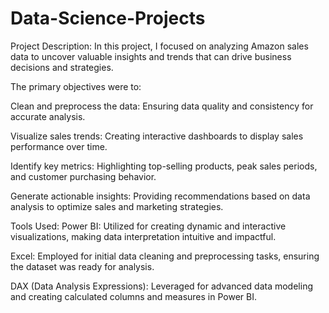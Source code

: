 # Data-Science-Projects

Project Description:
In this project, I focused on analyzing Amazon sales data to uncover valuable insights and trends that can drive business decisions and strategies. 

The primary objectives were to:

Clean and preprocess the data: Ensuring data quality and consistency for accurate analysis.

Visualize sales trends: Creating interactive dashboards to display sales performance over time.

Identify key metrics: Highlighting top-selling products, peak sales periods, and customer purchasing behavior.

Generate actionable insights: Providing recommendations based on data analysis to optimize sales and marketing strategies.

Tools Used:
Power BI: Utilized for creating dynamic and interactive visualizations, making data interpretation intuitive and impactful.

Excel: Employed for initial data cleaning and preprocessing tasks, ensuring the dataset was ready for analysis.

DAX (Data Analysis Expressions): Leveraged for advanced data modeling and creating calculated columns and measures in Power BI.
